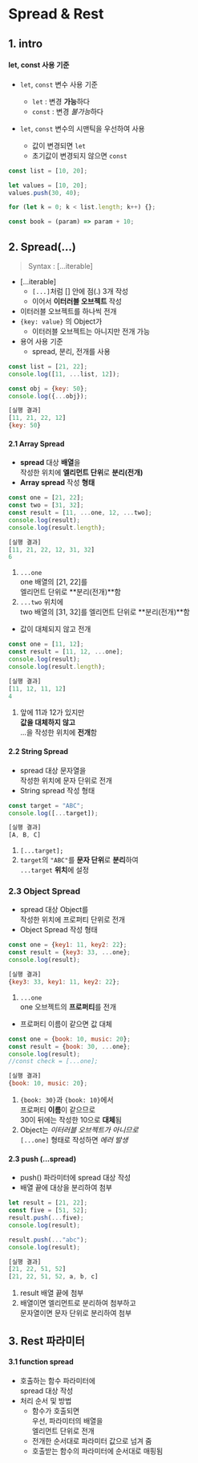 # Spread & Rest

## 1. intro
#### let, const 사용 기준
- `let`, `const` 변수 사용 기준
  + `let` : 변경 **가능**하다
  + `const` : 변경 *불가능*하다
  
- `let`, `const` 변수의 시맨틱을 우선하여 사용
  + 값이 변경되면 `let`
  + 초기값이 변경되지 않으면 `const`
```js
const list = [10, 20];

let values = [10, 20];
values.push(30, 40);

for (let k = 0; k < list.length; k++) {};

const book = (param) => param + 10;
```

## 2. Spread(...)
> Syntax : [...iterable]
  
- [...iterable]
  + `[...]`처럼 [] 안에 점(.) 3개 작성
  + 이어서 **이터러블 오브젝트** 작성
- 이터러블 오브젝트를 하나씩 전개
- `{key: value}` 의 Object가
  + 이터러블 오브젝트는 아니지만 전개 가능
- 용어 사용 기준
  + spread, 분리, 전개를 사용
```js
const list = [21, 22];
console.log([11, ...list, 12]);

const obj = {key: 50};
console.log({...obj});

[실행 결과]
[11, 21, 22, 12]
{key: 50}
```
  
#### 2.1 Array Spread
  
- **spread** 대상 **배열**을  
  작성한 위치에 **엘리먼트 단위**로 **분리(전개)**
- **Array spread** 작성 **형태**
```js
const one = [21, 22];
const two = [31, 32];
const result = [11, ...one, 12, ...two];
console.log(result);
console.log(result.length);

[실행 결과]
[11, 21, 22, 12, 31, 32]
6
```
1. `...one`  
  one 배열의 [21, 22]를  
  엘리먼트 단위로 **분리(전개)**함
2. `...two` 위치에  
  two 배열의 [31, 32]를
  엘리먼트 단위로 **분리(전개)**함
  
- 값이 대체되지 않고 전개
```js
const one = [11, 12];
const result = [11, 12, ...one];
console.log(result);
console.log(result.length);

[실행 결과]
[11, 12, 11, 12]
4
```
1. 앞에 11과 12가 있지만  
**값을 대체하지 않고**  
...을 작성한 위치에 **전개**함

#### 2.2 String Spread
- spread 대상 문자열을  
  작성한 위치에 문자 단위로 전개
- String spread 작성 형태
```js
const target = "ABC";
console.log([...target]);

[실행 결과]
[A, B, C]
```
1. `[...target];`
2. `target`의 `"ABC"`를 **문자 단위**로 **분리**하여  
`...target` **위치**에 설정

### 2.3 Object Spread
- spread 대상 Object를   
  작성한 위치에 프로퍼티 단위로 전개
- Object Spread 작성 형태
```js
const one = {key1: 11, key2: 22};
const result = {key3: 33, ...one};
console.log(result);

[실행 결과]
{key3: 33, key1: 11, key2: 22};
```
1. `...one`  
  one 오브젝트의 **프로퍼티**를 전개
  
- 프로퍼티 이름이 같으면 값 대체
```js
const one = {book: 10, music: 20};
const result = {book: 30, ...one};
console.log(result);
//const check = [...one];

[실행 결과]
{book: 10, music: 20};
```
1. `{book: 30}`과 `{book: 10}`에서  
  프로퍼티 **이름**이 같으므로  
  30이 뒤에는 작성한 10으로 **대체**됨
2. Object는 *이터러블 오브젝트가 아니므로*  
  `[...one]` 형태로 작성하면 *에러 발생*
  
#### 2.3 push (...spread)
- push() 파라미터에 spread 대상 작성
- 배열 끝에 대상을 분리하여 첨부
```js
let result = [21, 22];
const five = [51, 52];
result.push(...five);
console.log(result);

result.push(..."abc");
console.log(result);

[실행 결과]
[21, 22, 51, 52]
[21, 22, 51, 52, a, b, c]
```
1. result 배열 끝에 첨부
2. 배열이면 엘리먼트로 분리하여 첨부하고  
문자열이면 문자 단위로 분리하여 첨부

## 3. Rest 파라미터
#### 3.1 function spread
- 호출하는 함수 파라미터에  
spread 대상 작성
- 처리 순서 및 방법
  + 함수가 호출되면  
  우선, 파라미터의 배열을  
  엘리먼트 단위로 전개
  + 전개한 순서대로 파라미터 값으로 넘겨 줌
  + 호출받는 함수의 파라미터에 순서대로 매핑됨
